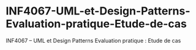 # INF4067-UML-et-Design-Patterns-Evaluation-pratique-Etude-de-cas
INF4067 – UML et Design Patterns Evaluation pratique : Etude de cas
